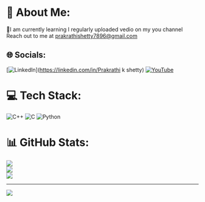 # 💫 About Me:
🌱I am currently learning
 I regularly uploaded vedio on my you channel
 Reach out to me at prakrathishetty7896@gmail.com

## 🌐 Socials:
[![LinkedIn](https://img.shields.io/badge/LinkedIn-%230077B5.svg?logo=linkedin&logoColor=white)](https://linkedin.com/in/Prakrathi k shetty) [![YouTube](https://img.shields.io/badge/YouTube-%23FF0000.svg?logo=YouTube&logoColor=white)](https://youtube.com/@Prakrathi_kudla) 

# 💻 Tech Stack:
![C++](https://img.shields.io/badge/c++-%2300599C.svg?style=flat&logo=c%2B%2B&logoColor=white) ![C](https://img.shields.io/badge/c-%2300599C.svg?style=flat&logo=c&logoColor=white) ![Python](https://img.shields.io/badge/python-3670A0?style=flat&logo=python&logoColor=ffdd54)
# 📊 GitHub Stats:
![](https://github-readme-stats.vercel.app/api?username=Prakrathi-k-shetty&theme=vue-dark&hide_border=false&include_all_commits=true&count_private=true)<br/>
![](https://github-readme-streak-stats.herokuapp.com/?user=Prakrathi-k-shetty&theme=vue-dark&hide_border=false)<br/>
![](https://github-readme-stats.vercel.app/api/top-langs/?username=Prakrathi-k-shetty&theme=vue-dark&hide_border=false&include_all_commits=true&count_private=true&layout=compact)

---
[![](https://visitcount.itsvg.in/api?id=Prakrathi-k-shetty&icon=0&color=0)](https://visitcount.itsvg.in)

<!-- Proudly created with GPRM ( https://gprm.itsvg.in ) -->
